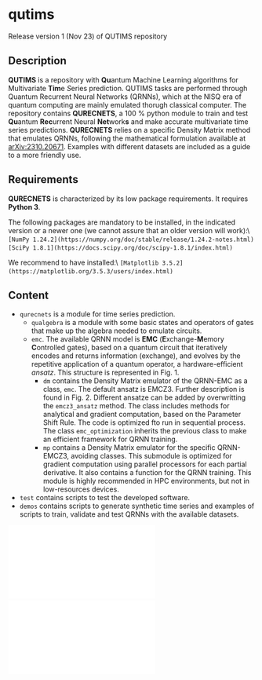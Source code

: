 # qutims
Release version 1 (Nov 23) of QUTIMS repository

## Description
**QUTIMS** is a repository with **Qu**antum Machine Learning algorithms for Multivariate **Tim**e *S*eries prediction.
QUTIMS tasks are performed through Quantum Recurrent Neural Networks (QRNNs), which at the NISQ era of quantum computing are mainly emulated thorugh classical computer.
The repository contains **QURECNETS**, a 100 \% python module to train and test **Qu**antum **Rec**urrent Neural **Net**work**s** and make accurate multivariate time series predictions.
**QURECNETS** relies on a specific Density Matrix method that emulates QRNNs, following the mathematical formulation available at [arXiv:2310.20671](https://arxiv.org/abs/2310.20671).
Examples with different datasets are included as a guide to a more friendly use.

## Requirements
**QURECNETS** is characterized by its low package requirements. It requires **Python 3**.

The following packages are mandatory to be installed, in the indicated version or a newer one (we cannot assure that an older version will work):\\
`[NumPy 1.24.2](https://numpy.org/doc/stable/release/1.24.2-notes.html)`
`[SciPy 1.8.1](https://docs.scipy.org/doc/scipy-1.8.1/index.html)`

We recommend to have installed:\\
`[Matplotlib 3.5.2](https://matplotlib.org/3.5.3/users/index.html)`

## Content
- `qurecnets` is a module for time series prediction.
    - `qualgebra` is a module with some basic states and operators of gates that make up the algebra needed to emulate circuits.
    - `emc`. The available QRNN model is **EMC** (**E**xchange-**M**emory **C**ontrolled gates), based on a quantum circuit that iteratively encodes and returns information (exchange), and evolves by the repetitive application of a quantum operator, a hardware-efficient *ansatz*. This structure is represented in Fig. 1.
        - `dm` contains the Density Matrix emulator of the QRNN-EMC as a class, `emc`. The default ansatz is EMCZ3. Further description is found in Fig. 2. Different ansatze can be added by overwritting the `emcz3_ansatz` method. The class includes methods for analytical and gradient computation, based on the Parameter Shift Rule. The code is optimized fto run in sequential process. The class `emc_optimization` inherits the previous class to make an efficient framework for QRNN training.
        - `mp` contains a Density Matrix emulator for the specific QRNN-EMCZ3, avoiding classes. This submodule is optimized for gradient computation using parallel processors for each partial derivative. It also contains a function for the QRNN training. This module is highly recommended in HPC environments, but not in low-resources devices.
- `test` contains scripts to test the developed software.
- `demos` contains scripts to generate synthetic time series and examples of scripts to train, validate and test QRNNs with the available datasets.
     
![***Fig.1*** General form of the QRNN circuit. Arrows show the information flux.](.images/quantum_circuit.pdf)
![***Fig.2*** QRNN ansatz, $U (\bm{x}_{(t)}, \bm{\theta})$, consisting of two parts. The first one is the data encoding, and gates inside the orange box are repeated with different parameters, that are a subset of trainable parameters, $\bm{\alpha}_i^r \in \{\bm{\theta}\}$. We use use one qubit per input variable. The second one is the evolution and entanglement part, where the blue box is repeated $L$ times (layers). Each layer is a column of $U_3$ rotations parameterised by a threesome of parameters, $\bm{\beta}_i^l \in \{ \bm{\theta} \}$, and CZ gates entangling every qubit from E with every qubit from M. A final column of $U_3$ gates is applied over register E before measurement.](.images/quantum_ansatz.pdf)

